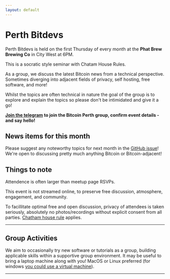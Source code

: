 ```yaml
---
layout: default
---
```


#  Perth Bitdevs

Perth Bitdevs is held on the first Thursday of every month at the **Phat Brew Brewing Co** in City West at 6PM.

This is a socratic style seminar with Chatam House Rules. 

As a group, we discuss the latest Bitcoin news from a technical perspective. Sometimes diverging into adjacent fields of privacy, self hosting, free software, and more! 

Whilst the topics are often technical in nature the goal of the group is to explore and explain the topics so please don't be intimidated and give it a go!

**[Join the telegram](https://t.me/bitcoin_perth) to join the Bitcoin Perth group, confirm event details - and say hello!**

## News items for this month

Please suggest any noteworthy topics for next month in the [GitHub issue](https://github.com/MelbourneBitDevs/MelbBitDevs/issues)! We're open to discussing pretty much anything Bitcoin or Bitcoin-adjacent!

## Things to note

Attendence is often larger than meetup page RSVPs.

This event is not streamed online, to preserve free discussion, atmosphere, engagement, and community.

To facillitate optimal free and open discussion, privacy of attendees is taken seriously, absolutely no photos/recordings without explicit consent from all parties. [Chatham house rule](https://en.wikipedia.org/wiki/Chatham_House_Rule) applies.

---

## Group Activities

We aim to occasionally try new software or tutorials as a group, building applicable skills within a supportive group environment. It may be useful to bring a laptop machine along with you! MacOS or Linux preferred (for windows [you could use a virtual machine](https://www.makeuseof.com/tag/install-linux-windows-vmware-virtual-machine/)).

---

